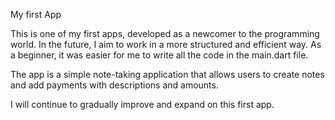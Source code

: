 My first App

This is one of my first apps, developed as a newcomer to the programming world. In the future, I aim to work in a more structured and efficient way. As a beginner, it was easier for me to write all the code in the main.dart file.

The app is a simple note-taking application that allows users to create notes and add payments with descriptions and amounts.

I will continue to gradually improve and expand on this first app.
